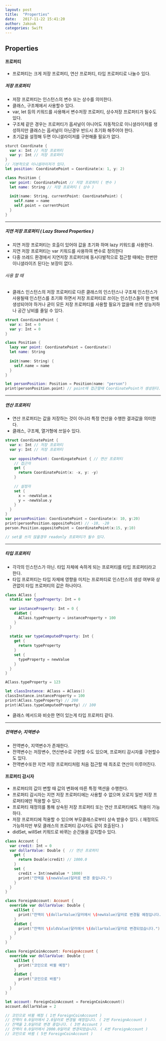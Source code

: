 ```yaml
---
layout: post
title:  "Properties"
date:   2017-11-22 15:41:20
author: Jakouk
categories: Swift
---
```


## Properties

#### 프로퍼티
* 프로퍼티는 크게 저장 프로퍼티, 연산 프로퍼티, 타입 프로퍼티로 나눌수 있다. 

##### 저장 프로퍼티 
- 저장 프로퍼티는 인스턴스의 변수 또는 상수를 의미한다. 
- 클래스, 구조체에서 사용할수 있다. 
- var, let 등의 키워드를 사용해서 변수저장 프로퍼티, 상수저장 프로퍼티가 될수도 있다.
- 구조체 같은 경우는 프로퍼티가 옵셔널이 아니어도 자동적으로 이니셜라이저를 생성하지만 클래스는 옵셔널이 아닌경우 반드시 초기화 해주어야 한다. 
- 초기값을 설정해 두면 이니셜라이저를 구현해줄 필요가 없다. 

```swift
sturct Coordinate {
  var x: Int // 저장 프로퍼티
  var y: Int // 저장 프로퍼티
}
// 기본적으로 이니셜라이저가 있다.
let position: CoordinatePoint = Coordinate(x: 1, y: 2)

class Position {
  var point: CoordinatePoint // 저장 프로퍼티 ( 변수 )
  let name: String // 저장 프로퍼티 ( 상수 )
    
  init(name: String, currentPoint: CoordinatePoint) {
    self.name = name
    self.point = currentPoint
  }
}

```

***
##### 지연 저장 프로퍼티 ( Lazy Stored Properties )
- 지연 저장 프로퍼티는 호출이 있어야 값을 초기화 하며 lazy 키워드를 사용한다.
- 지연 저장 프로퍼티는 var 키워드를 사용하여 변수로 정의한다 
- 다중 쓰레드 환경에서 지연저장 프로퍼티에 동시다발적으로 접근할 때에는 한번만 이니셜라이즈 된다는 보장이 없다. 

###### 사용 할 때
- 클래스 인스턴스의 저장 프로퍼티로 다른 클래스의 인스턴스나 구조체 인스턴스가 사용될때 인스턴스를 초기화 하면서 저장 프로퍼티로 쓰이는 인스턴스들이 한 번에 생성되어야 하거나 굳이 모든 저장 프로퍼티를 사용할 필요가 없을때 쓰면 성능저하나 공간 낭비를 줄일 수 있다. 

```swift
struct CoordinatePoint {
  var x: Int = 0
  var y: Int = 0
}

class Position {
  lazy var point: CoordinatePoint = Coordinate()
  let name: String
    
  init(name: String) {
    self.name = name
  }
}

let personPosition: Position = Position(name: "person")
print(personPosition.point)	// point에 접근할때 CoordinatePoint가 생성된다. 
```
***

##### 연산 프로퍼티 
- 연산 프로퍼티는 값을 저장하는 것이 아니라 특정 연산을 수행한 결과값을 의미한다.
- 클래스, 구조체, 열거형에 쓰일수 있다. 

```swift
struct CoordinatePoint {
  var x: Int // 저장 프로퍼티
  var y: Int // 저장 프로퍼티
    
  var oppositePoint: CoordingatePoint { // 연산 프로퍼티
    // 접근자
    get {
      return CoordinatePoint(x: -x, y: -y)
    }
        
    // 설정자
    set {
      x = -newValue.x
      y = -newValue.y
    }
  }
}
var personPosition: CoordinatePoint = Coordinate(x: 10, y:20)
print(personPosition.oppositePoint)	// -10, -20
person.Position.oppositePoint = CoordinatePoint(x:15, y:10)

// set을 쓰지 않을경우 readonly 프로퍼티가 될수 있다. 
```

***
##### 타입 프로퍼티 
- 각각의 인스턴스가 아닌. 타입 자체에 속하게 되는 프로퍼티를 타입 프로퍼티라고 한다.
- 타입 프로퍼티는 타입 자체에 영향을 미치는 프로퍼티로 인스턴스의 생성 여부와 상관없이 타입 프로퍼티의 값은 하나이다. 

```swift
class AClass {
  static var typeProperty: Int = 0
    
  var instanceProperty: Int = 0 {
    didSet {
      AClass.typeProperty = instanceProperty + 100
    }
  }
    
  static var typeComputedProperty: Int {
    get {
      return typeProperty
    }
    set {
      typeProperty = newValue
    }
  }
}

AClass.typeProperty = 123

let classInstance: AClass = AClass()
classInstance.instanceProperty = 100
print(AClass.typeProperty) // 200
print(AClass.typeComputedProperty) // 100
```
- 클래스 메서드와 비슷한 면이 있는게 타입 프로퍼티 같다. 
***

##### 전역변수, 지역변수
- 전역변수, 지역변수가 존재한다. 
- 전역변수는 저장변수, 연산변수로 구현할 수도 있으며, 프로퍼티 감시자를 구현할수도 있다.
- 전역변수또한 지연 저장 프로퍼티처럼 처음 접근할 때 최초로 연산이 이루어진다. 

#### 프로퍼티 감시자 
- 프로퍼티의 값이 변할 때 값의 변화에 따른 특정 액션을 수행한다. 
- 프로퍼티 감시자는 지연 저장 프로퍼티에는 사용할 수 없으며 오로지 일반 저장 프로퍼티에만 적용할 수 있다.
- 프로퍼티 재정의를 통해 상속된 저장 프로퍼티 또는 연산 프로퍼티에도 적용이 가능하다.
- 저장 프로퍼티에 적용할 수 있으며 부모클래스로부터 상속 받을수 있다. ( 재정의도 가능하지만 부모 클래스의 프로퍼티 감시자도 같이 호출된다.  ) 
- didSet, willSet 키워드로 바뀌는 순간들을 감지할수 있다.
```swift
class Account {
  var credit: Int = 0
  var dollarValue: Double {  // 연산 프로퍼티
    get {
      return Double(credit) // 1000.0
    }
    set {
      credit = Int(newValue * 1000)
      print("잔액을 \(newValue)달러로 변경 중입니다.")
    }
  }
}

class ForeignAccount: Account {
  override var dollarValue: Double {
    willSet {
      print("잔액이 \(dollarValue)달러에서 \(newValue)달러로 변경될 예정입니다.")
    }
    didSet {
      print("잔액이 \(oldValue)달러에서 \(dollarValue)달러로 변경되었습니다.")
    }
  }
}

class ForeignCoinAccount: ForeignAccount {
  override var dollarValue: Double {
    willSet {
      print("코인으로 바뀔 예정")
    }
    didSet {
      print("코인으로 바뀜")
    }
  }
}

let account: ForeignCoinAccount = ForeignCoinAccount()
account.dollarValue = 2

// 코인으로 바뀔 예정 ( 1번 ForeignCoinAccount ) 
// 잔액이 0.0달러에서 2.0달러로 변경될 예정입니다. ( 2번 ForeignAccount )
// 잔액을 2.0달러로 변경 중입니다. ( 3번 Account )
// 잔액이 0.0달러에서 2000.0달러로 변경되었습니다. ( 4번 ForeignAccount )
// 코인으로 바뀜 ( 5번 ForeignCoinAccount )

```

